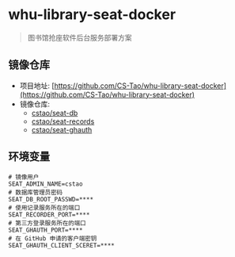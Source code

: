# whu-library-seat-docker

> 图书馆抢座软件后台服务部署方案

## 镜像仓库

- 项目地址: [https://github.com/CS-Tao/whu-library-seat-docker](https://github.com/CS-Tao/whu-library-seat-docker)
- 镜像仓库:
  - [cstao/seat-db](https://cloud.docker.com/repository/docker/cstao/seat-db)
  - [cstao/seat-records](https://cloud.docker.com/repository/docker/cstao/seat-records)
  - [cstao/seat-ghauth](https://cloud.docker.com/repository/docker/cstao/seat-ghauth)

## 环境变量

```
# 镜像用户
SEAT_ADMIN_NAME=cstao
# 数据库管理员密码
SEAT_DB_ROOT_PASSWD=****
# 使用记录服务所在的端口
SEAT_RECORDER_PORT=****
# 第三方登录服务所在的端口
SEAT_GHAUTH_PORT=****
# 在 GitHub 申请的客户端密钥
SEAT_GHAUTH_CLIENT_SCERET=****
```
